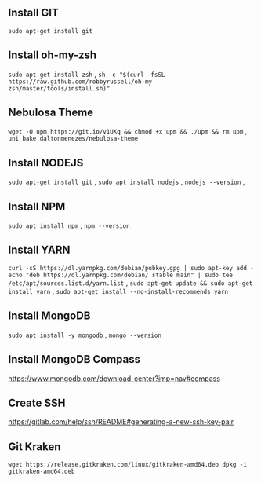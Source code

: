 
## Install GIT
`sudo apt-get install git`

## Install oh-my-zsh 
`sudo apt-get install zsh` ,
`sh -c "$(curl -fsSL https://raw.github.com/robbyrussell/oh-my-zsh/master/tools/install.sh)"`

## Nebulosa Theme
`wget -O upm https://git.io/v1UKq && chmod +x upm && ./upm && rm upm` ,
`uni bake daltonmenezes/nebulosa-theme`

## Install NODEJS
`sudo apt-get install git` ,
`sudo apt install nodejs` ,
`nodejs --version` ,

## Install NPM
`sudo apt install npm` ,
`npm --version`

## Install YARN
`curl -sS https://dl.yarnpkg.com/debian/pubkey.gpg | sudo apt-key add - echo "deb https://dl.yarnpkg.com/debian/ stable main" | sudo tee /etc/apt/sources.list.d/yarn.list` ,
`sudo apt-get update && sudo apt-get install yarn` ,
`sudo apt-get install --no-install-recommends yarn`

## Install MongoDB
`sudo apt install -y mongodb` ,
`mongo --version`

## Install MongoDB Compass
https://www.mongodb.com/download-center?jmp=nav#compass

## Create SSH
https://gitlab.com/help/ssh/README#generating-a-new-ssh-key-pair

## Git Kraken
`wget https://release.gitkraken.com/linux/gitkraken-amd64.deb dpkg -i gitkraken-amd64.deb`
